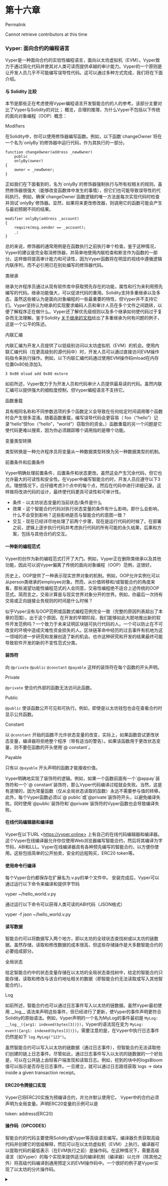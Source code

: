 # 第十六章

Permalink

Cannot retrieve contributors at this time

### Vyper: 面向合约的编程语言 <a href="#user-content-viper_chap" id="user-content-viper_chap"></a>

Vyper是一种面向合约的实验性编程语言，面向以太坊虚拟机（EVM）。Vyper致力于通过简化代码并使其对人类可读而提供卓越的审计能力。Vyper的一个原则是让开发人员几乎不可能编写误导性代码。这可以通过多种方式完成，我们将在下面介绍。

#### 与 Solidity 比较 <a href="#user-content-comparison_to_solidity_sec" id="user-content-comparison_to_solidity_sec"></a>

本节是那些正在考虑使用Vyper编程语言开发智能合约的人的参考。该部分主要对比了Vyper与Solidity的对比； 概览，合理的推理，为什么Vyper不包括以下传统的面向对象编程（OOP）概念：

Modifiers

在Solidity中，你可以使用修饰器编写函数。例如，以下函数\`changeOwner\`将在一个名为\`onlyBy\`的修饰器中运行代码，作为其执行的一部分。

```
function changeOwner(address _newOwner)
    public
    onlyBy(owner)
{
    owner = _newOwner;
}
```

正如我们在下面看到的，名为\`onlyBy\`的修饰器强制执行与所有权相关的规则。虽然修饰器很强大（能够改变函数体中发生的事情），但它们也可能导致误导性的代码执行。例如，确保\`changeOwner\`函数逻辑的唯一方法是每次实现代码时检查并测试\`onlyBy\`修饰器。显然，如果将来更改修改器，则调用它的函数可能会产生与最初预期不同的结果。

```
modifier onlyBy(address _account)
{
    require(msg.sender == _account);
    _;
}
```

总的来说，修饰器的通常用例是在函数执行之前执行单个检查。鉴于这种情况，Vyper的建议是完全取消修饰器，并简单地使用内联检查和断言作为函数的一部分。这样做将提高审计能力和可读性，因为Vyper函数将在明显的视线中遵循逻辑内联序列，而不必引用已在别处编写的修饰器代码。

类继承

继承允许程序员通过从现有软件库中获取预先存在的功能，属性和行为来利用预先编写的代码。继承功能强大，可以促进代码的重用。Solidity支持多重继承以及多态，虽然这些被认为是面向对象编程的一些最重要的特性，但Vyper并不支持它们。Vyper坚持认为继承的实现要求编码人员和审计人员在多个文件之间跳转，以便了解程序正在做什么。Vyper还了解优先级规则以及多个继承如何使代码过于复杂而无法理解。鉴于Solidity [关于继承的文档](https://github.com/ethereum/solidity/blob/release/docs/contracts#inheritance)给出了多重继承为何有问题的例子，这是一个公平的陈述。

内联汇编

内联汇编为开发人员提供了以低级别访问以太坊虚拟机（EVM）的机会。使用内联汇编代码（在更高级别的源代码中）时，开发人员可以通过直接访问EVM操作码指令来执行操作。例如，以下内联汇编代码通过使用EVM操作码mload在内存位置0x80处添加3。

```
3 0x80 mload add 0x80 mstore
```

如前所述，Vyper致力于为开发人员和代码审计人员提供最易读的代码。虽然内联汇编可以提供强大的细粒度控制，但Vyper编程语言不支持它。

函数重载

具有相同名称和不同参数选项的多个函数定义会导致在任何给定时间调用哪个函数时会产生很多混淆。随着函数重载，编写误导代码会更容易（ foo（“hello”）记录“hello”但foo（“hello”，“world”）窃取你的资金。）函数重载的另一个问题是它使代码更难以搜索，因为你必须跟踪哪个调用指的是哪个功能。

变量类型转换

类型转换是一种允许程序员将变量从一种数据类型转换为另一种数据类型的机制。

前置条件和后置条件

Vyper明确处理前置条件，后置条件和状态更改。虽然这会产生冗余代码，但它也允许最大的可读性和安全性。在Vyper中编写智能合约时，开发人员应遵守以下3点。理想情况下，应仔细考虑3个点中的每个点，然后在代码中进行详细记录。这样做将改进代码的设计，最终使代码更具可读性和可审计性。

* 条件 - 以太坊状态变量的当前状态/条件是什么
* 效果 - 这个智能合约代码对执行状态变量的条件有什么影响，即什么会影响，什么不会受到影响？这些影响是否与智能合约的意图一致？
* 交互 - 现在已经详尽地处理了前两个步骤，现在是运行代码的时候了。在部署之前，逻辑上逐步执行代码并考虑执行代码的所有可能的永久结果，后果和方案，包括与其他合约的交互。

#### 一种新的编程范式 <a href="#user-content-a_new_programming_paradigm_sec" id="user-content-a_new_programming_paradigm_sec"></a>

Vyper的创作为新的编程范式打开了大门。例如，Vyper正在删除类继承以及其他功能，因此可以说Vyper偏离了传统的面向对象编程（OOP）范例，这很好。

历史上，OOP提供了一种表示现实世界对象的机制。例如，OOP允许实例化可以从person类继承的employee对象。然而，从价值转移和/或智能合约的角度来看，那些渴望功能性编程范式的人会同意，交易性编程绝不适合上述传统的OOP范式。简而言之，交易计算是与现实世界对象分开的世界。例如，你最后一次持有交易或正向链接业务规则的时间是什么时候？

似乎Vyper没有与OOP范例或函数式编程范例完全一致（完整的原因列表超出了本章的范围）。出于这个原因，在开发的早期阶段，我们能够如此大胆地推出新的软件开发范例吗？一个致力于未来证明区块链可执行代码的人。一个可以防止在不可改变的环境中造成灾难性资金损失的人。区块链革命中经历的过去事件有机地为这一领域的进一步研究和发展创造了新的机会。也许这种研究和开发的结果最终可能导致软件开发的新的不变性范式分类。

#### 装饰符 <a href="#user-content-decorators_sec" id="user-content-decorators_sec"></a>

向 `@private` `@public` `@constant` `@payable` 这样的装饰符在每个函数的开头声明。

Private

`@private` 使合约外部的函数无法访问此函数。

Public

`@public` 使该函数公开可见和可执行。例如，即使是以太坊钱包也会在查看合约时显示公共函数。

Constant

以 `@constant` 开始的函数不允许状态变量的改变，实际上，如果函数尝试更改状态变量，编译器将拒绝整个程序（带有适当的警告）。如果该函数用于更改状态变量，则不要在函数的开头使用\`@ constant\`。

Payable

只有以 `@payable` 开头声明的函数才能接收价值。

Vyper明确地实现了装饰符的逻辑。例如，如果一个函数前面有一个\`@appay\`装饰符和一个\`@ constant\`装饰符，那么Vyper代码编译过程就会失败。当然，这是有道理的，因为常量函数（仅从全局状态读取的函数）永远不需要参与值的转移。此外，每个Vyper函数必须以\`@ public\`或\`@private\`装饰符开头，以避免编译失败。同时使用\`@public\`装饰符和\`@private\`装饰符的Vyper函数也会导致编译失败。

#### 在线代码编辑器和编译器 <a href="#user-content-online_code_editor_and_compiler_sec" id="user-content-online_code_editor_and_compiler_sec"></a>

Vyper在以下URL \<https://vyper.online> 上有自己的在线代码编辑器和编译器。这个Vyper在线编译器允许你仅使用Web浏览器编写智能合约，然后将其编译为字节码，ABI和LLL。Vyper在线编译器具有各种预先编写的智能合约，以方便你使用。这些包括简单的公开拍卖，安全的远程购买，ERC20 token等。

#### 使用命令行编译 <a href="#user-content-compiling_using_the_command_line_sec" id="user-content-compiling_using_the_command_line_sec"></a>

每个Vyper合约都保存在扩展名为.v.py的单个文件中。 安装完成后，Vyper可以通过运行以下命令来编译和提供字节码

vyper \~/hello\_world.v.py

通过运行以下命令可以获得人类可读的ABI代码（JSON格式）

vyper -f json \~/hello\_world.v.py

#### 读写数据 <a href="#user-content-reading_and_writing_data_sec" id="user-content-reading_and_writing_data_sec"></a>

智能合约可以将数据写入两个地方，即以太坊的全球状态查找树或以太坊的链数据。虽然存储，读取和修改数据的成本很高，但这些存储操作是大多数智能合约的必要组成部分。

全局状态

给定智能合约中的状态变量存储在以太坊的全局状态查找树中，给定的智能合约只能存储，读取和修改与该合约地址相关的数据（即智能合约无法读取或写入其他智能合约）。

Log

如前所述，智能合约也可以通过日志事件写入以太坊的链数据。虽然Vyper最初使用 \_\_log\_\_ 语法来声明这些事件，但已经进行了更新，使Vyper的事件声明更符合Solidity的原始语法。例如，Vyper声明的一个名为MyLog的事件最初是 `MyLog: __log__({arg1: indexed(bytes[3])})`，Vyper的语法现在变为 `MyLog: event({arg1: indexed(bytes[3])})`。需要注意的是，在Vyper中执行日志事件仍然是如下 `log.MyLog("123")`。

虽然智能合约可以写入以太坊的链数据（通过日志事件），但智能合约无法读取他们创建的链上日志事件。尽管如此，通过日志事件写入以太坊的链数据的一个好处是，可以在公共链上由轻客户端发现和读取日志。例如，挖到的块中的logsBloom值可以指示是否存在日志事件。一旦建立，就可以通过日志路径获取 logs → data inside a given transaction receipt。

#### ERC20令牌接口实现 <a href="#user-content-erc20_token_interface_implementation_sec" id="user-content-erc20_token_interface_implementation_sec"></a>

Vyper已将ERC20实施为预编译合约，并允许默认使用它。 Vyper中的合约必须声明为全局变量。声明ERC20变量的示例可以是

token: address(ERC20)

#### 操作码（OPCODES） <a href="#user-content-opcodes_sec" id="user-content-opcodes_sec"></a>

智能合约的代码主要使用Solidity或Vyper等高级语言编写。编译器负责获取高级代码并创建它的低级解释，然后可以在以太坊虚拟机（EVM）上执行。编译器可以提取代码的最低表示（在EVM执行之前）是操作码。在这种情况下，需要高级语言（如Vyper）的每个实现来提供适当的编译机制（编译器）以允许（除其他之外）将高级代码编译到通用预定义的EVM操作码中。一个很好的例子是Vyper实现了以太坊的分片操作码。



<details>

<summary></summary>



</details>
